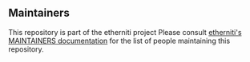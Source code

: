 ## Maintainers

This repository is part of the etherniti project
Please consult [etherniti's MAINTAINERS documentation](https://github.com/zerjioang/etherniti/blob/master/AUTHORS) for the list of people maintaining this repository.
